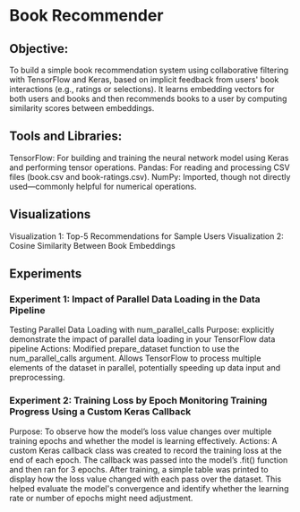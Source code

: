# Book Recommender
## Objective:
To build a simple book recommendation system using collaborative filtering with TensorFlow and Keras, based on implicit feedback from users' book interactions (e.g., ratings or selections).
It learns embedding vectors for both users and books and then recommends books to a user by computing similarity scores between embeddings.

## Tools and Libraries:
TensorFlow: For building and training the neural network model using Keras and performing tensor operations.
Pandas: For reading and processing CSV files (book.csv and book-ratings.csv).
NumPy: Imported, though not directly used—commonly helpful for numerical operations.

## Visualizations
Visualization 1: Top-5 Recommendations for Sample Users
Visualization 2: Cosine Similarity Between Book Embeddings

## Experiments
### Experiment 1: Impact of Parallel Data Loading in the Data Pipeline
Testing Parallel Data Loading with num_parallel_calls
Purpose: explicitly demonstrate the impact of parallel data loading in your TensorFlow data pipeline
Actions: Modified prepare_dataset function to use the num_parallel_calls argument. Allows TensorFlow to process multiple elements of the dataset in parallel, potentially speeding up data input and preprocessing.

### Experiment 2: Training Loss by Epoch Monitoring Training Progress Using a Custom Keras Callback
Purpose: To observe how the model’s loss value changes over multiple training epochs and whether the model is learning effectively.
Actions: A custom Keras callback class was created to record the training loss at the end of each epoch. The callback was passed into the model’s .fit() function and then ran for 3 epochs. After training, a simple table was printed to display how the loss value changed with each pass over the dataset. This helped evaluate the model's convergence and identify whether the learning rate or number of epochs might need adjustment.
